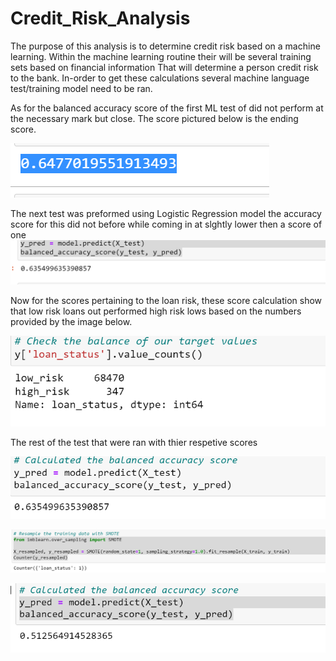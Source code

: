 # Credit_Risk_Analysis

The purpose of this analysis is to determine credit risk based on a machine learning.
Within the machine learning routine their will be several training sets based on financial information 
That will determine a person credit risk to the bank. In-order to get these calculations several machine language test/training model need to be ran. 

                                                                           



As for the balanced accuracy score of the first ML test of did not perform at the necessary mark but close.
The score pictured below is the ending score.



![Credit_Risk_Analysis](https://github.com/onehatt29/Credit_Risk_Analysis/blob/main/Resources/accuracyscore1.PNG)
   


The next test was preformed using Logistic Regression model the accuracy score for this did not before while coming in at slghtly lower then a score of one
![Credit_Risk_Analysis](https://github.com/onehatt29/Credit_Risk_Analysis/blob/main/Resources/accuracyscore2.PNG)
   
 Now for the scores pertaining to the loan risk, these score calculation show that low risk loans out performed high risk lows based on the numbers provided by the image below.


![Credit_Risk_Analysis](https://github.com/onehatt29/Credit_Risk_Analysis/blob/main/Resources/loanstatus1.PNG)

The rest of the test that were ran with thier respetive scores

![Credit_Risk_Analysis](https://github.com/onehatt29/Credit_Risk_Analysis/blob/main/Resources/balancedaccurre.PNG)

![Credit_Risk_Analysis](https://github.com/onehatt29/Credit_Risk_Analysis/blob/main/Resources/trainingdatasmote.PNG)

![Credit_Risk_Analysis](https://github.com/onehatt29/Credit_Risk_Analysis/blob/main/Resources/balancedaccuracy.PNG)
   
